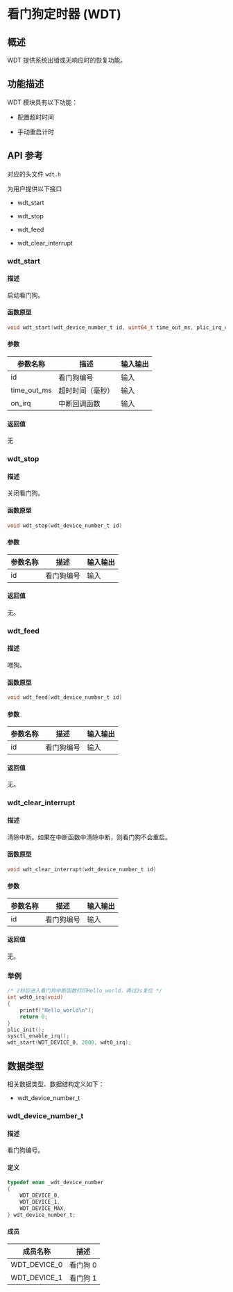 # 看门狗定时器 (WDT)

## 概述

WDT 提供系统出错或无响应时的恢复功能。

## 功能描述

WDT 模块具有以下功能：

- 配置超时时间

- 手动重启计时

## API 参考

对应的头文件 `wdt.h`

为用户提供以下接口

- wdt\_start

- wdt\_stop

- wdt\_feed

- wdt\_clear\_interrupt

### wdt\_start

#### 描述

启动看门狗。

#### 函数原型

```c
void wdt_start(wdt_device_number_t id, uint64_t time_out_ms, plic_irq_callback_t on_irq)
```

#### 参数

| 参数名称         |   描述           |  输入输出  |
| --------------- | ---------------  | --------- |
| id              | 看门狗编号        | 输入       |
| time\_out\_ms   | 超时时间（毫秒）   | 输入      |
| on\_irq          | 中断回调函数     | 输入       |

#### 返回值

无

### wdt\_stop

#### 描述

关闭看门狗。

#### 函数原型

```c
void wdt_stop(wdt_device_number_t id)
```

#### 参数

| 参数名称         |   描述           |  输入输出  |
| --------------- | ---------------  | --------- |
| id              | 看门狗编号        | 输入       |

#### 返回值

无。

### wdt\_feed

#### 描述

喂狗。

#### 函数原型

```c
void wdt_feed(wdt_device_number_t id)
```

#### 参数

| 参数名称         |   描述           |  输入输出  |
| --------------- | ---------------  | --------- |
| id              | 看门狗编号        | 输入       |

#### 返回值

无。

### wdt\_clear\_interrupt

#### 描述

清除中断。如果在中断函数中清除中断，则看门狗不会重启。

#### 函数原型

```c
void wdt_clear_interrupt(wdt_device_number_t id)
```

#### 参数

| 参数名称         |   描述           |  输入输出  |
| --------------- | ---------------  | --------- |
| id              | 看门狗编号        | 输入       |

#### 返回值

无。

### 举例

```c
/* 2秒后进入看门狗中断函数打印Hello_world，再过2s复位 */
int wdt0_irq(void)
{
    printf("Hello_world\n");
    return 0;
}
plic_init();
sysctl_enable_irq();
wdt_start(WDT_DEVICE_0, 2000, wdt0_irq);
```

## 数据类型

相关数据类型、数据结构定义如下：

- wdt\_device\_number\_t

### wdt\_device\_number\_t

#### 描述

看门狗编号。

#### 定义

```c
typedef enum _wdt_device_number
{
    WDT_DEVICE_0,
    WDT_DEVICE_1,
    WDT_DEVICE_MAX,
} wdt_device_number_t;
```

#### 成员

| 成员名称         | 描述         |
| --------------- | ------------ |
| WDT\_DEVICE\_0  | 看门狗 0      |
| WDT\_DEVICE\_1  | 看门狗 1      |